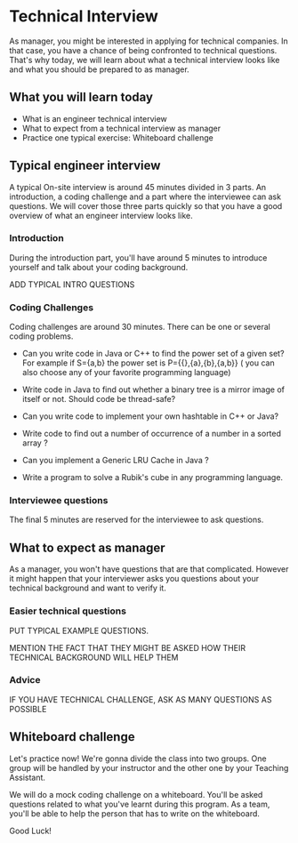 # Technical Interview

As manager, you might be interested in applying for technical companies. In that case, you have a chance of being confronted to technical questions. That's why today, we will learn about what a technical interview looks like and what you should be prepared to as manager.

## What you will learn today
* What is an engineer technical interview
* What to expect from a technical interview as manager
* Practice one typical exercise: Whiteboard challenge

## Typical engineer interview
A typical On-site interview is around 45 minutes divided in 3 parts. An introduction, a coding challenge and a part where the interviewee can ask questions. We will cover those three parts quickly so that you have a good overview of what an engineer interview looks like.

### Introduction
During the introduction part, you'll have around 5 minutes to introduce yourself and talk about your coding background.

ADD TYPICAL INTRO QUESTIONS

### Coding Challenges
Coding challenges are around 30 minutes. There can be one or several coding problems.


- Can you write code in Java or C++ to find the power set of a given set? For example if S={a,b} the power set is P={{},{a},{b},{a,b}} ( you can also choose any of your favorite programming language)

- Write code in Java to find out whether a binary tree is a mirror image of itself or not. Should code be thread-safe?

- Can you write code to implement your own hashtable in C++ or Java?

- Write code to find out a number of occurrence of a number in a sorted array ?

- Can you implement a Generic LRU Cache in Java ?

- Write a program to solve a Rubik's cube in any programming language.


### Interviewee questions
The final 5 minutes are reserved for the interviewee to ask questions.

## What to expect as manager
As a manager, you won't have questions that are that complicated. However it might happen that your interviewer asks you questions about your technical background and want to verify it.

### Easier technical questions

PUT TYPICAL EXAMPLE QUESTIONS.

MENTION THE FACT THAT THEY MIGHT BE ASKED HOW THEIR TECHNICAL BACKGROUND WILL HELP THEM

### Advice
IF YOU HAVE TECHNICAL CHALLENGE, ASK AS MANY QUESTIONS AS POSSIBLE

## Whiteboard challenge
Let's practice now! We're gonna divide the class into two groups. One group will be handled by your instructor and the other one by your Teaching Assistant.

We will do a mock coding challenge on a whiteboard. You'll be asked questions related to what you've learnt during this program. As a team, you'll be able to help the person that has to write on the whiteboard.

Good Luck!
